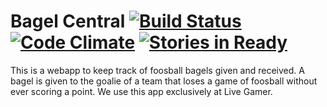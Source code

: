 # Bagel Central [![Build Status](https://travis-ci.org/winterchord/foosball-bagels.png?branch=master)](https://travis-ci.org/winterchord/foosball-bagels) [![Code Climate](https://codeclimate.com/badge.png)](https://codeclimate.com/github/winterchord/foosball-bagels) [![Stories in Ready](https://badge.waffle.io/winterchord/foosball-bagels.png?label=ready&title=Ready)](https://waffle.io/winterchord/foosball-bagels)

This is a webapp to keep track of foosball bagels given and received. A bagel is given to the goalie of a team that loses a game of foosball without ever scoring a point. We use this app exclusively at Live Gamer.

